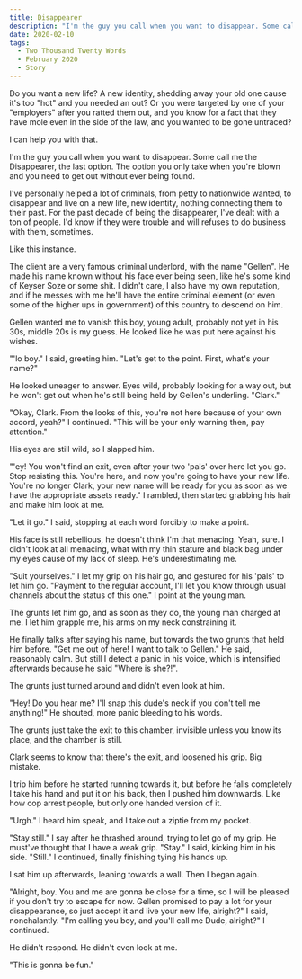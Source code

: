 ```yaml
---
title: Disappearer
description: "I'm the guy you call when you want to disappear. Some call me the Disappearer..."
date: 2020-02-10
tags:
  - Two Thousand Twenty Words
  - February 2020
  - Story
---
```


Do you want a new life? A new identity, shedding away your old one cause it's too "hot" and you needed an out? Or you were targeted by one of your "employers" after you ratted them out, and you know for a fact that they have mole even in the side of the law, and you wanted to be gone untraced?

I can help you with that.

I'm the guy you call when you want to disappear. Some call me the Disappearer, the last option. The option you only take when you're blown and you need to get out without ever being found.

I've personally helped a lot of criminals, from petty to nationwide wanted, to disappear and live on a new life, new identity, nothing connecting them to their past. For the past decade of being the disappearer, I've dealt with a ton of people. I'd know if they were trouble and will refuses to do business with them, sometimes.

Like this instance. 

The client are a very famous criminal underlord, with the name "Gellen". He made his name known without his face ever being seen, like he's some kind of Keyser Soze or some shit. I didn't care, I also have my own reputation, and if he messes with me he'll have the entire criminal element (or even some of the higher ups in government) of this country to descend on him.

Gellen wanted me to vanish this boy, young adult, probably not yet in his 30s, middle 20s is my guess. He looked like he was put here against his wishes.

"'lo boy." I said, greeting him. "Let's get to the point. First, what's your name?"

He looked uneager to answer. Eyes wild, probably looking for a way out, but he won't get out when he's still being held by Gellen's underling. "Clark."

"Okay, Clark. From the looks of this, you're not here because of your own accord, yeah?" I continued. "This will be your only warning then, pay attention."

His eyes are still wild, so I slapped him.

"'ey! You won't find an exit, even after your two 'pals' over here let you go. Stop resisting this. You're here, and now you're going to have your new life. You're no longer Clark, your new name will be ready for you as soon as we have the appropriate assets ready." I rambled, then started grabbing his hair and make him look at me.

"Let it go." I said, stopping at each word forcibly to make a point.

His face is still rebellious, he doesn't think I'm that menacing. Yeah, sure. I didn't look at all menacing, what with my thin stature and black bag under my eyes cause of my lack of sleep. He's underestimating me.

"Suit yourselves." I let my grip on his hair go, and gestured for his 'pals' to let him go. "Payment to the regular account, I'll let you know through usual channels about the status of this one." I point at the young man.

The grunts let him go, and as soon as they do, the young man charged at me. I let him grapple me, his arms on my neck constraining it.

He finally talks after saying his name, but towards the two grunts that held him before. "Get me out of here! I want to talk to Gellen." He said, reasonably calm. But still I detect a panic in his voice, which is intensified afterwards because he said "Where is she?!".

The grunts just turned around and didn't even look at him.

"Hey! Do you hear me? I'll snap this dude's neck if you don't tell me anything!" He shouted, more panic bleeding to his words.

The grunts just take the exit to this chamber, invisible unless you know its place, and the chamber is still.

Clark seems to know that there's the exit, and loosened his grip. Big mistake.

I trip him before he started running towards it, but before he falls completely I take his hand and put it on his back, then I pushed him downwards. Like how cop arrest people, but only one handed version of it.

"Urgh." I heard him speak, and I take out a ziptie from my pocket.

"Stay still." I say after he thrashed around, trying to let go of my grip. He must've thought that I have a weak grip. "Stay." I said, kicking him in his side. "Still." I continued, finally finishing tying his hands up.

I sat him up afterwards, leaning towards a wall. Then I began again.

"Alright, boy. You and me are gonna be close for a time, so I will be pleased if you don't try to escape for now. Gellen promised to pay a lot for your disappearance, so just accept it and live your new life, alright?"
I said, nonchalantly. "I'm calling you boy, and you'll call me Dude, alright?" I continued.

He didn't respond. He didn't even look at me.

"This is gonna be fun."